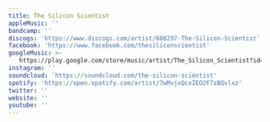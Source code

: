 ```yaml
---
title: The Silicon Scientist
appleMusic: ''
bandcamp: ''
discogs: 'https://www.discogs.com/artist/608297-The-Silicon-Scientist'
facebook: 'https://www.facebook.com/thesiliconscientist'
googleMusic: >-
   https://play.google.com/store/music/artist/The_Silicon_Scientist?id=Aehy3xxikgm6j2k2766ldwvuhlm
instagram: ''
soundcloud: 'https://soundcloud.com/the-silicon-scientist'
spotify: 'https://open.spotify.com/artist/7wMvjvQcxZEO2F7zBQvlxz'
twitter: ''
website: ''
youtube: ''
---
```

